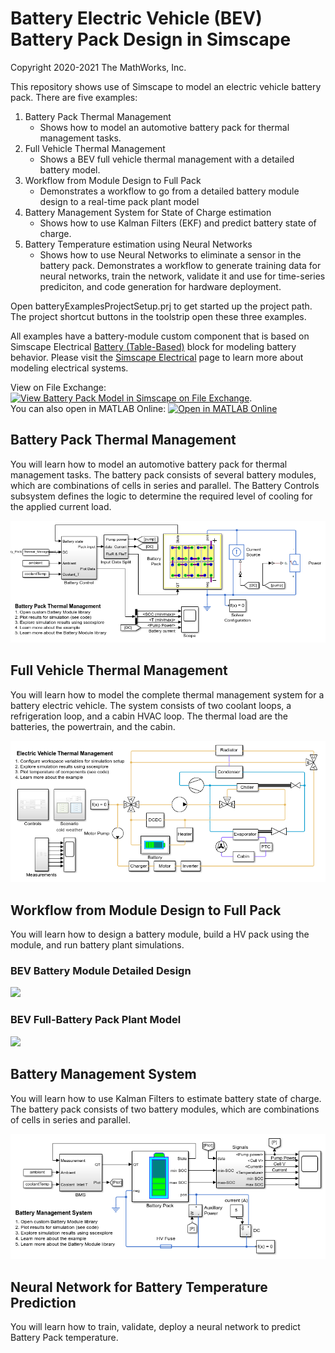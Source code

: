 # Battery Electric Vehicle (BEV) Battery Pack Design in Simscape
Copyright 2020-2021 The MathWorks, Inc.

This repository shows use of Simscape to model an electric vehicle
battery pack. There are five examples:
1. Battery Pack Thermal Management
   * Shows how to model an automotive battery pack for thermal management tasks. 
2. Full Vehicle Thermal Management
   * Shows a BEV full vehicle thermal management with a detailed battery model.
3. Workflow from Module Design to Full Pack
   * Demonstrates a workflow to go from a detailed battery module design 
     to a real-time pack plant model
4. Battery Management System for State of Charge estimation
   * Shows how to use Kalman Filters (EKF) and predict battery state of charge.
5. Battery Temperature estimation using Neural Networks
   * Shows how to use Neural Networks to eliminate a sensor in the battery pack. 
     Demonstrates a workflow to generate training data for neural networks, 
     train the network, validate it and use for time-series prediciton, and 
     code generation for hardware deployment.

Open batteryExamplesProjectSetup.prj to get started up the project path. The 
project shortcut buttons in the toolstrip open these three examples.

All examples have a battery-module custom component that is based on 
Simscape Electrical [Battery (Table-Based)](https://www.mathworks.com/help/physmod/sps/ref/batterytablebased.html)
block for modeling battery behavior. Please visit the [Simscape Electrical](https://www.mathworks.com/products/simscape-electrical.html) 
page to learn more about modeling electrical systems.

View on File Exchange: [![View Battery Pack Model in Simscape on File Exchange](https://www.mathworks.com/matlabcentral/images/matlab-file-exchange.svg)](https://www.mathworks.com/matlabcentral/fileexchange/82330-battery-pack-model-in-simscape).  
You can also open in MATLAB Online: [![Open in MATLAB Online](https://www.mathworks.com/images/responsive/global/open-in-matlab-online.svg)](https://matlab.mathworks.com/open/github/v1?repo=mathworks/Battery-Pack-Model-Simscape&project=batteryExamplesProjectSetup.prj) 

## **Battery Pack Thermal Management**
You will learn how to model an automotive battery pack for
thermal management tasks. The battery pack consists of several
battery modules, which are combinations of cells in series and
parallel. The Battery Controls subsystem defines the logic to 
determine the required level of cooling for the applied current 
load. 

![](Overview/html/Battery_Pack_Thermal_Management_01.png)


## **Full Vehicle Thermal Management**
You will learn how to model the complete thermal management system for 
a battery electric vehicle. The system consists of two coolant loops, a 
refrigeration loop, and a cabin HVAC loop. The thermal load are the 
batteries, the powertrain, and the cabin.

![](Overview/html/EV_Thermal_Management_01.png)


## **Workflow from Module Design to Full Pack**
You will learn how to design a battery module, build a HV pack using 
the module, and run battery plant simulations.

### **BEV Battery Module Detailed Design**
![](Scripts_Data/BEV_Battery_Plant_Model_01.png)

### **BEV Full-Battery Pack Plant Model**
![](Scripts_Data/BEV_Battery_Plant_Model_05.png)


## **Battery Management System**
You will learn how to use Kalman Filters to estimate battery state 
of charge. The battery pack consists of two battery modules, 
which are combinations of cells in series and parallel. 

![](Overview/html/Battery_Management_System_01.png)


## **Neural Network for Battery Temperature Prediction**
You will learn how to train, validate, deploy a neural network to predict
Battery Pack temperature.

